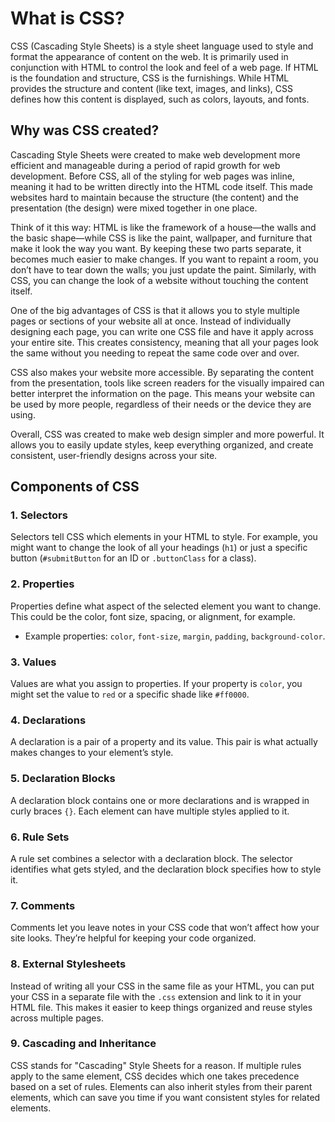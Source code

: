 # What is CSS?

CSS (Cascading Style Sheets) is a style sheet language used to style and format the appearance of content on the web. It is primarily used in conjunction with HTML to control the look and feel of a web page. If HTML is the foundation and structure, CSS is the furnishings. While HTML provides the structure and content (like text, images, and links), CSS defines how this content is displayed, such as colors, layouts, and fonts.

## Why was CSS created?

Cascading Style Sheets were created to make web development more efficient and manageable during a period of rapid growth for web development. Before CSS, all of the styling for web pages was inline, meaning it had to be written directly into the HTML code itself. This made websites hard to maintain because the structure (the content) and the presentation (the design) were mixed together in one place.

Think of it this way: HTML is like the framework of a house—the walls and the basic shape—while CSS is like the paint, wallpaper, and furniture that make it look the way you want. By keeping these two parts separate, it becomes much easier to make changes. If you want to repaint a room, you don’t have to tear down the walls; you just update the paint. Similarly, with CSS, you can change the look of a website without touching the content itself.

One of the big advantages of CSS is that it allows you to style multiple pages or sections of your website all at once. Instead of individually designing each page, you can write one CSS file and have it apply across your entire site. This creates consistency, meaning that all your pages look the same without you needing to repeat the same code over and over.

CSS also makes your website more accessible. By separating the content from the presentation, tools like screen readers for the visually impaired can better interpret the information on the page. This means your website can be used by more people, regardless of their needs or the device they are using.

Overall, CSS was created to make web design simpler and more powerful. It allows you to easily update styles, keep everything organized, and create consistent, user-friendly designs across your site.

## Components of CSS

### 1. Selectors

Selectors tell CSS which elements in your HTML to style. For example, you might want to change the look of all your headings (`h1`) or just a specific button (`#submitButton` for an ID or `.buttonClass` for a class).

### 2. Properties

Properties define what aspect of the selected element you want to change. This could be the color, font size, spacing, or alignment, for example.

- Example properties: `color`, `font-size`, `margin`, `padding`, `background-color`.

### 3. Values

Values are what you assign to properties. If your property is `color`, you might set the value to `red` or a specific shade like `#ff0000`.

### 4. Declarations

A declaration is a pair of a property and its value. This pair is what actually makes changes to your element’s style.

### 5. Declaration Blocks

A declaration block contains one or more declarations and is wrapped in curly braces `{}`. Each element can have multiple styles applied to it.

### 6. Rule Sets

A rule set combines a selector with a declaration block. The selector identifies what gets styled, and the declaration block specifies how to style it.

### 7. Comments

Comments let you leave notes in your CSS code that won’t affect how your site looks. They’re helpful for keeping your code organized.

### 8. External Stylesheets

Instead of writing all your CSS in the same file as your HTML, you can put your CSS in a separate file with the `.css` extension and link to it in your HTML file. This makes it easier to keep things organized and reuse styles across multiple pages.

### 9. Cascading and Inheritance

CSS stands for "Cascading" Style Sheets for a reason. If multiple rules apply to the same element, CSS decides which one takes precedence based on a set of rules. Elements can also inherit styles from their parent elements, which can save you time if you want consistent styles for related elements.

